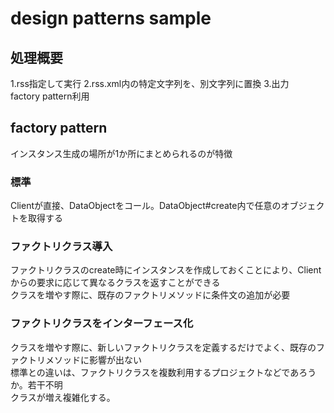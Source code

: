 # design patterns sample
## 処理概要
1.rss指定して実行
2.rss.xml内の特定文字列を、別文字列に置換
3.出力  
factory pattern利用

## factory pattern
インスタンス生成の場所が1か所にまとめられるのが特徴

### 標準
Clientが直接、DataObjectをコール。DataObject#create内で任意のオブジェクトを取得する

### ファクトリクラス導入
ファクトリクラスのcreate時にインスタンスを作成しておくことにより、Clientからの要求に応じて異なるクラスを返すことができる  
クラスを増やす際に、既存のファクトリメソッドに条件文の追加が必要

### ファクトリクラスをインターフェース化
クラスを増やす際に、新しいファクトリクラスを定義するだけでよく、既存のファクトリメソッドに影響が出ない  
標準との違いは、ファクトリクラスを複数利用するプロジェクトなどであろうか。若干不明  
クラスが増え複雑化する。
